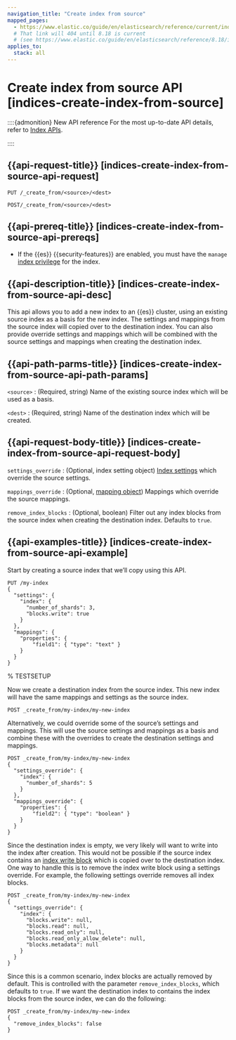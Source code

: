 ```yaml
---
navigation_title: "Create index from source"
mapped_pages:
  - https://www.elastic.co/guide/en/elasticsearch/reference/current/indices-create-index-from-source.html
  # That link will 404 until 8.18 is current
  # (see https://www.elastic.co/guide/en/elasticsearch/reference/8.18/indices-create-index-from-source.html)
applies_to:
  stack: all
---
```


# Create index from source API [indices-create-index-from-source]


::::{admonition} New API reference
For the most up-to-date API details, refer to [Index APIs](https://www.elastic.co/docs/api/doc/elasticsearch/group/endpoint-indices).

::::


## {{api-request-title}} [indices-create-index-from-source-api-request]

`PUT /_create_from/<source>/<dest>`

`POST/_create_from/<source>/<dest>`


## {{api-prereq-title}} [indices-create-index-from-source-api-prereqs]

* If the {{es}} {{security-features}} are enabled, you must have the `manage` [index privilege](/reference/elasticsearch/security-privileges.md#privileges-list-indices) for the index.


## {{api-description-title}} [indices-create-index-from-source-api-desc]

This api allows you to add a new index to an {{es}} cluster, using an existing source index as a basis for the new index. The settings and mappings from the source index will copied over to the destination index.  You can also provide override settings and mappings which will be combined with the source settings and mappings when creating the destination index.


## {{api-path-parms-title}} [indices-create-index-from-source-api-path-params]

`<source>`
:   (Required, string) Name of the existing source index which will be used as a basis.

`<dest>`
:   (Required, string) Name of the destination index which will be created.


## {{api-request-body-title}} [indices-create-index-from-source-api-request-body]

`settings_override`
:   (Optional, index setting object) [Index settings](/reference/elasticsearch/index-settings/index.md) which override the source settings.

`mappings_override`
:   (Optional, [mapping object](docs-content://manage-data/data-store/mapping.md)) Mappings which override the source mappings.

`remove_index_blocks`
:   (Optional, boolean) Filter out any index blocks from the source index when creating the destination index. Defaults to `true`.


## {{api-examples-title}} [indices-create-index-from-source-api-example]

Start by creating a source index that we’ll copy using this API.

```console
PUT /my-index
{
  "settings": {
    "index": {
      "number_of_shards": 3,
      "blocks.write": true
    }
  },
  "mappings": {
    "properties": {
        "field1": { "type": "text" }
    }
  }
}
```
% TESTSETUP

Now we create a destination index from the source index. This new index will have the same mappings and settings as the source index.

```console
POST _create_from/my-index/my-new-index
```

Alternatively, we could override some of the source’s settings and mappings. This will use the source settings and mappings as a basis and combine these with the overrides to create the destination settings and mappings.

```console
POST _create_from/my-index/my-new-index
{
  "settings_override": {
    "index": {
      "number_of_shards": 5
    }
  },
  "mappings_override": {
    "properties": {
        "field2": { "type": "boolean" }
    }
  }
}
```

Since the destination index is empty, we very likely will want to write into the index after creation. This would not be possible if the source index contains an [index write block](/reference/elasticsearch/index-settings/index-block.md) which is copied over to the destination index. One way to handle this is to remove the index write block using a settings override. For example, the following settings override removes all index blocks.

```console
POST _create_from/my-index/my-new-index
{
  "settings_override": {
    "index": {
      "blocks.write": null,
      "blocks.read": null,
      "blocks.read_only": null,
      "blocks.read_only_allow_delete": null,
      "blocks.metadata": null
    }
  }
}
```

Since this is a common scenario, index blocks are actually removed by default. This is controlled with the parameter `remove_index_blocks`, which defaults to `true`. If we want the destination index to contains the index blocks from the source index, we can do the following:

```console
POST _create_from/my-index/my-new-index
{
  "remove_index_blocks": false
}
```


